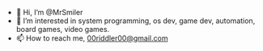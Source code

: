 - 👋 Hi, I’m @MrSmiler
- 👀 I’m interested in system programming, os dev, game dev, automation, board games, video games.
- 📫 How to reach me, 00riddler00@gmail.com

<!---
MrSmiler/MrSmiler is a ✨ special ✨ repository because its `README.md` (this file) appears on your GitHub profile.
You can click the Preview link to take a look at your changes.
--->

